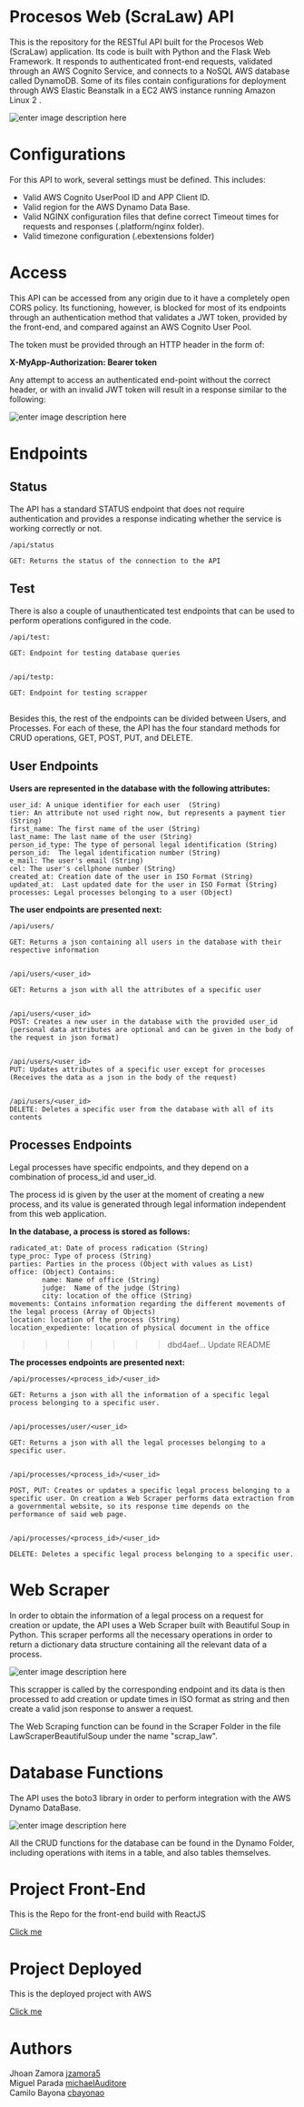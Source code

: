 # Procesos Web (ScraLaw) API 

This is the repository for the RESTful API built for the Procesos Web (ScraLaw) application. Its code is built with Python and the Flask Web Framework. It responds to authenticated front-end requests, validated through an AWS Cognito Service, and connects to a NoSQL AWS database called DynamoDB.  Some of its files contain configurations for deployment through AWS Elastic Beanstalk in a EC2 AWS instance running Amazon Linux 2 .

![enter image description here](https://i.ibb.co/n3bD7dR/RE2.png)

# Configurations

For this API to work, several settings must be defined. This includes:

- Valid AWS Cognito UserPool ID and APP Client ID.
- Valid region for the AWS Dynamo Data Base.
- Valid NGINX configuration files that define correct Timeout times  for requests and responses (.platform/nginx  folder).
- Valid timezone configuration (.ebextensions folder)

# Access 

This API can be accessed from any origin due to it have a completely open CORS policy.
Its functioning, however, is blocked for most of its endpoints through an authentication method that validates a JWT token, provided by the front-end,  and compared against an AWS Cognito User Pool.

The token must be provided through an HTTP header in the form of: 

**X-MyApp-Authorization:  Bearer token**

Any attempt to access an authenticated end-point without the correct header, or with an invalid JWT token will result in a response similar to the following:

![enter image description here](https://i.ibb.co/m41DGyJ/RE1.png)


# Endpoints 


## Status

The API has a standard STATUS endpoint that does not require authentication and provides a response indicating whether the service is working correctly or not.


    /api/status
    
    GET: Returns the status of the connection to the API



## Test
There is also a couple of unauthenticated test endpoints that can be used to perform operations configured in the code.

    /api/test:
     
    GET: Endpoint for testing database queries
 

    /api/testp:
          
    GET: Endpoint for testing scrapper

##

Besides this, the rest of the endpoints can be divided between Users, and Processes. For each of these, the API has the four standard methods for CRUD operations, GET, POST, PUT, and DELETE.


 ## User Endpoints
 
**Users are represented in the database with the following attributes:**

    user_id: A unique identifier for each user  (String)
    tier: An attribute not used right now, but represents a payment tier (String) 
    first_name: The first name of the user (String)  
    last_name: The last name of the user (String)  
    person_id_type: The type of personal legal identification (String)
    person_id:  The legal identification number (String) 
    e_mail: The user's email (String)
    cel: The user's cellphone number (String)  
    created_at: Creation date of the user in ISO Format (String)  
    updated_at:  Last updated date for the user in ISO Format (String)
    processes: Legal processes belonging to a user (Object)  
   

**The user endpoints are presented next:**

    /api/users/
    
    GET: Returns a json containing all users in the database with their respective information


    /api/users/<user_id>
    
    GET: Returns a json with all the attributes of a specific user
    
 
    /api/users/<user_id>
    POST: Creates a new user in the database with the provided user_id (personal data attributes are optional and can be given in the body of the request in json format)
    
      
    /api/users/<user_id>
    PUT: Updates attributes of a specific user except for processes (Receives the data as a json in the body of the request)
    
      
    /api/users/<user_id>
    DELETE: Deletes a specific user from the database with all of its contents


 ## Processes Endpoints

Legal processes have specific endpoints, and they depend on a combination of  process_id and user_id.

The process id is given by the user at the moment of creating a new process, and its value is generated through legal information independent from this web application.

**In the database, a process is stored as follows:**

    
    radicated_at: Date of process radication (String)  
	type_proc: Type of process (String)
	parties: Parties in the process (Object with values as List)
	office: (Object) Contains:
            name: Name of office (String)
	        judge:  Name of the judge (String)
	        city: location of the office (String)
	movements: Contains information regarding the different movements of the legal process (Array of Objects)  
	location: location of the process (String)
	location_expediente: location of physical document in the office
>>>>>>> dbd4aef... Update README
  
**The processes endpoints are presented next:**

    /api/processes/<process_id>/<user_id>
    
    GET: Returns a json with all the information of a specific legal process belonging to a specific user.
    
      
    /api/processes/user/<user_id>
    
    GET: Returns a json with all the legal processes belonging to a specific user.
    
          
    /api/processes/<process_id>/<user_id>
    
    POST, PUT: Creates or updates a specific legal process belonging to a specific user. On creation a Web Scraper performs data extraction from a governmental website, so its response time depends on the performance of said web page. 
    
    
    /api/processes/<process_id>/<user_id>
    
    DELETE: Deletes a specific legal process belonging to a specific user.


# Web Scraper

In order to obtain the information of a legal process on a request for creation or update, the API uses a Web Scraper built with Beautiful Soup in Python. This scraper performs all the necessary operations in order to return a dictionary data structure containing all the relevant data of a process.

![enter image description here](https://i.ibb.co/b3bnkfF/RE3.png)

This scrapper is called by the corresponding endpoint and its data is then processed to add creation or update times in ISO format as string and then create a valid json response to answer a request.

The Web Scraping function can be found in the Scraper Folder in the file LawScraperBeautifulSoup under the name "scrap_law".

# Database Functions

The API uses the boto3 library in order to perform integration with the AWS Dynamo DataBase.

![enter image description here](https://i.ibb.co/XtRGvn9/RE4.png)

All the CRUD functions for the database can be found in the Dynamo Folder, including operations with items in a table, and also tables themselves.


# Project Front-End


This is the Repo for the front-end build with ReactJS

[Click me](https://github.com/cbayonao/Frontend_Proyecto_final_HBS)  



# Project Deployed

This is the deployed project with AWS


[Click me](https://procesosweb.consulting/)  


# Authors

Jhoan Zamora [jzamora5](https://github.com/jzamora5)  
Miguel Parada [michaelAuditore](https://github.com/michaelAuditore/)  
Camilo Bayona [cbayonao](https://github.com/cbayonao)

